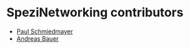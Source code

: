 <!--
                  
#
# This source file is part of the Stanford Spezi open-source project
#
# SPDX-FileCopyrightText: 2022 Stanford University and the project authors (see CONTRIBUTORS.md)
#
# SPDX-License-Identifier: MIT
# 
             
-->

SpeziNetworking contributors
====================

* [Paul Schmiedmayer](https://github.com/PSchmiedmayer)
* [Andreas Bauer](https://github.com/Supereg)
